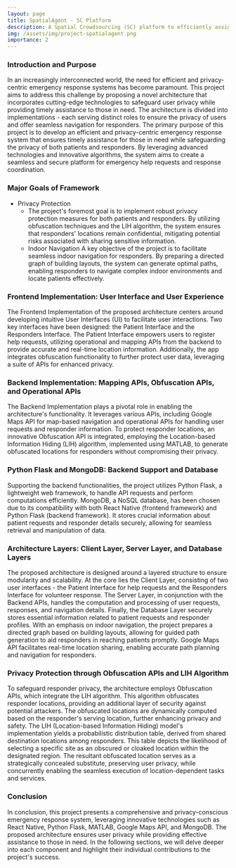 ```yaml
---
layout: page
title: SpatialAgent - SC Platform
description: A Spatial Crowdsourcing (SC) platform to efficiently assign spatial tasks to crowdsourced workers. 
img: /assets/img/project-spatialagent.png
importance: 2
---
```


### Introduction and Purpose ###
In an increasingly interconnected world, the need for efficient and privacy-centric emergency response systems has become paramount. This project aims to address this challenge by proposing a novel architecture that incorporates cutting-edge technologies to safeguard user privacy while providing timely assistance to those in need. The architecture is divided into implementations - each serving distinct roles to ensure the privacy of users and offer seamless navigation for responders.
The primary purpose of this project is to develop an efficient and privacy-centric emergency response system that ensures timely assistance for those in need while safeguarding the privacy of both patients and responders. By leveraging advanced technologies and innovative algorithms, the system aims to create a seamless and secure platform for emergency help requests and response coordination.


### Major Goals of Framework ###
* Privacy Protection
  * The project's foremost goal is to implement robust privacy protection measures for both patients and responders. By utilizing obfuscation techniques and the LIH algorithm, the system ensures that responders' locations remain confidential, mitigating potential risks associated with sharing sensitive information.
  * Indoor Navigation
A key objective of the project is to facilitate seamless indoor navigation for responders. By preparing a directed graph of building layouts, the system can generate optimal paths, enabling responders to navigate complex indoor environments and locate patients effectively.

### Frontend Implementation: User Interface and User Experience ### 
The Frontend Implementation of the proposed architecture centers around developing intuitive User Interfaces (UI) to facilitate user interactions. Two key interfaces have been designed: the Patient Interface and the Responders Interface. The Patient Interface empowers users to register help requests, utilizing operational and mapping APIs from the backend to provide accurate and real-time location information. Additionally, the app integrates obfuscation functionality to further protect user data, leveraging a suite of APIs for enhanced privacy.

### Backend Implementation: Mapping APIs, Obfuscation APIs, and Operational APIs ### 
The Backend Implementation plays a pivotal role in enabling the architecture's functionality. It leverages various APIs, including Google Maps API for map-based navigation and operational APIs for handling user requests and responder information. To protect responder locations, an innovative Obfuscation API is integrated, employing the Location-based Information Hiding (LIH) algorithm, implemented using MATLAB, to generate obfuscated locations for responders without compromising their privacy.

### Python Flask and MongoDB: Backend Support and Database ### 
Supporting the backend functionalities, the project utilizes Python Flask, a lightweight web framework, to handle API requests and perform computations efficiently. MongoDB, a NoSQL database, has been chosen due to its compatibility with both React Native (frontend framework) and Python Flask (backend framework). It stores crucial information about patient requests and responder details securely, allowing for seamless retrieval and manipulation of data.

### Architecture Layers: Client Layer, Server Layer, and Database Layers ### 
The proposed architecture is designed around a layered structure to ensure modularity and scalability. At the core lies the Client Layer, consisting of two user interfaces - the Patient Interface for help requests and the Responders Interface for volunteer response. The Server Layer, in conjunction with the Backend APIs, handles the computation and processing of user requests, responses, and navigation details. Finally, the Database Layer securely stores essential information related to patient requests and responder profiles.
With an emphasis on indoor navigation, the project prepares a directed graph based on building layouts, allowing for guided path generation to aid responders in reaching patients promptly. Google Maps API facilitates real-time location sharing, enabling accurate path planning and navigation for responders.

### Privacy Protection through Obfuscation APIs and LIH Algorithm ### 
To safeguard responder privacy, the architecture employs Obfuscation APIs, which integrate the LIH algorithm. This algorithm obfuscates responder locations, providing an additional layer of security against potential attackers. The obfuscated locations are dynamically computed based on the responder's serving location, further enhancing privacy and safety.
The LIH (Location-based Information Hiding) model's implementation yields a probabilistic distribution table, derived from shared destination locations among responders. This table depicts the likelihood of selecting a specific site as an obscured or cloaked location within the designated region. The resultant obfuscated location serves as a strategically concealed substitute, preserving user privacy, while concurrently enabling the seamless execution of location-dependent tasks and services.

### Conclusion ### 
In conclusion, this project presents a comprehensive and privacy-conscious emergency response system, leveraging innovative technologies such as React Native, Python Flask, MATLAB, Google Maps API, and MongoDB. The proposed architecture ensures user privacy while providing effective assistance to those in need. In the following sections, we will delve deeper into each component and highlight their individual contributions to the project's success.	


